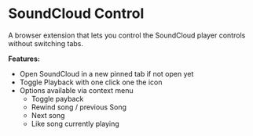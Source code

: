 # SoundCloud Control

A browser extension that lets you control the SoundCloud player controls without switching tabs.

__Features:__
* Open SoundCloud in a new pinned tab if not open yet
* Toggle Playback with one click one the icon
* Options available via context menu
  * Toggle payback
  * Rewind song / previous Song
  * Next song
  * Like song currently playing
